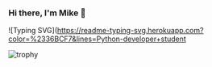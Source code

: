 ### Hi there, I'm Mike 👋

![Typing SVG](https://readme-typing-svg.herokuapp.com?color=%2336BCF7&lines=Python-developer+student

![trophy](https://github-profile-trophy.vercel.app/?username=mikepodolskiy)
